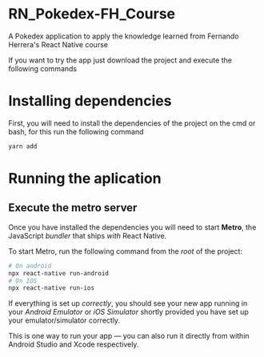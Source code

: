 # RN_Pokedex-FH_Course

A Pokedex application to apply the knowledge learned from Fernando Herrera's React Native course

If you want to try the app just download the project and execute the following commands

# Installing dependencies

First, you will need to install the dependencies of the project on the cmd or bash, for this run the following command

```bash
yarn add
```

# Running the aplication

## Execute the metro server

Once you have installed the dependencies you will need to start **Metro**, the JavaScript _bundler_ that ships _with_ React Native.

To start Metro, run the following command from the _root_ of the project:

```bash
# On android
npx react-native run-android
# On IOS
npx react-native run-ios
```

If everything is set up _correctly_, you should see your new app running in your _Android Emulator_ or _iOS Simulator_ shortly provided you have set up your emulator/simulator correctly.

This is one way to run your app — you can also run it directly from within Android Studio and Xcode respectively.